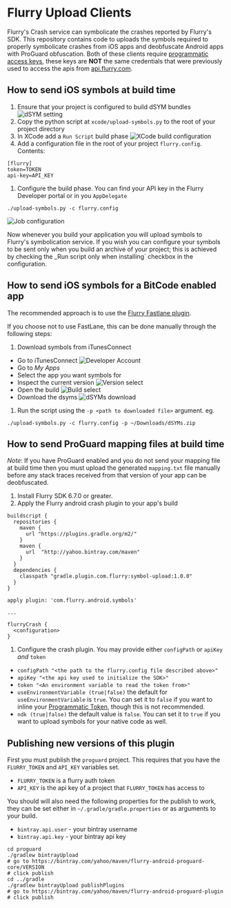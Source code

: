 # Flurry Upload Clients

Flurry's Crash service can symbolicate the crashes reported by Flurry's SDK.
This repository contains code to uploads the symbols required to properly symbolicate
crashes from iOS apps and deobfuscate Android apps with ProGuard obfuscation. Both of these clients require
[programmatic access keys][programmatic-access], these keys are **NOT** the same credentials
that were previously used to access the apis from [api.flurry.com](api.flurry.com).

## How to send iOS symbols at build time

1. Ensure that your project is configured to build dSYM bundles
  ![dSYM setting](instructions/build-dsym-setting.png)
1. Copy the python script at `xcode/upload-symbols.py` to the root of your project directory
1. In XCode add a `Run Script` build phase
  ![XCode build configuration](instructions/xcode-phases.png)
1. Add a configuration file in the root of your project `flurry.config`. Contents:

  ```
  [flurry]
  token=TOKEN
  api-key=API_KEY
  ```
1. Configure the build phase. You can find your API key in the Flurry Developer portal or in you `AppDelegate`
  ```
  ./upload-symbols.py -c flurry.config
  ```
  ![Job configuration](instructions/job-config.png)

Now whenever you build your application you will upload symbols to Flurry's symbolication service. If you wish
you can configure your symbols to be sent only when you build an archive of your project; this is achieved by checking
the _Run script only when installing` checkbox in the configuration.

## How to send iOS symbols for a BitCode enabled app

The recommended approach is to use the [Flurry Fastlane plugin](https://github.com/flurry/fastlane-plugin-flurry).

If you choose not to use FastLane, this can be done manually through the following steps:

1. Download symbols from iTunesConnect
  - Go to iTunesConnect
  ![Developer Account](instructions/bitcode-connect.png)
  - Go to _My Apps_
  - Select the app you want symbols for
  - Inspect the current version
  ![Version select](instructions/bitcode-version.png)
  - Open the build
  ![Build select](instructions/bitcode-build.png)
  - Download the dsyms
  ![dSYMs download](instructions/bitcode-dsyms.png)
1. Run the script using the `-p <path to downloaded file>` argument. eg.
```
./upload-symbols.py -c flurry.config -p ~/Downloads/dSYMs.zip
```

## How to send ProGuard mapping files at build time

*Note*: If you have ProGuard enabled and you do not send your mapping file at build time then you must upload the
generated `mapping.txt` file manually before any stack traces received from that version of your app can be deobfuscated.

1. Install Flurry SDK 6.7.0 or greater.
1. Apply the Flurry android crash plugin to your app's build
  ```
  buildscript {
    repositories {
      maven {
        url "https://plugins.gradle.org/m2/"
      }
      maven {
        url  "http://yahoo.bintray.com/maven"
      }
    }
    dependencies {
      classpath "gradle.plugin.com.flurry:symbol-upload:1.0.0"
    }
  }

  apply plugin: 'com.flurry.android.symbols'
  
  ...

  flurryCrash {
    <configuration>
  }
  ```
1. Configure the crash plugin. You may provide either `configPath` or `apiKey` *and* `token`
  - `configPath "<the path to the flurry.config file described above>"`
  - `apiKey "<the api key used to initialize the SDK>"`
  - `token "<An environment variable to read the token from>"`
  - `useEnvironmentVariable (true|false)` the default for `useEnvironmentVariable` is `true`. You can set it to `false`
    if you want to inline your [Programmatic Token][programmatic-access], though this is not recommended.
  - `ndk (true|false)` the default value is `false`. You can set it to `true` if you want to upload symbols for your native code as well.

[programmatic-access]: https://developer.yahoo.com/flurry/docs/api/code/apptoken/


## Publishing new versions of this plugin

First you must publish the `proguard` project. This requires that you have the 
`FLURRY_TOKEN` and `API_KEY` variables set.
* `FLURRY_TOKEN` is a flurry auth token
* `API_KEY` is the api key of a project that `FLURRY_TOKEN` has access to

You should will also need the following properties for the publish to work, they 
can be set either in `~/.gradle/gradle.properties` or as arguments to your build.
* `bintray.api.user` - your bintray username
* `bintray.api.key` - your bintray api key

```
cd proguard
./gradlew bintrayUpload
# go to https://bintray.com/yahoo/maven/flurry-android-proguard-core/VERSION
# click publish
cd ../gradle
./gradlew bintrayUpload publishPlugins
# go to https://bintray.com/yahoo/maven/flurry-android-proguard-plugin
# click publish
```
